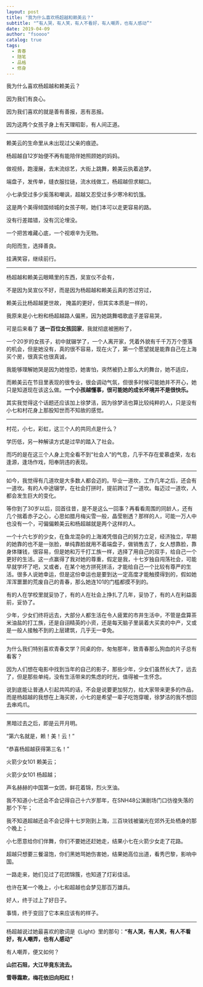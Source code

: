```yaml
---
layout: post
title: "我为什么喜欢杨超越和赖美云？"
subtitle: "“有人哭，有人笑，有人不看好，有人嘲弄，也有人感动”"
date: 2019-04-09
author: "fsoooo"
catalog: true
tags:
  - 青春
  - 随笔
  - 品格
  - 修身
---
```


我为什么喜欢杨超越和赖美云？

因为我们有良心。

因为我们喜欢的就是善有善报，恶有恶报。

因为这两个女孩子身上有天理昭彰，有人间正道。


***


赖美云的生命里从未出现过父亲的痕迹。

杨超越自12岁始便不再有能陪伴她照顾她的妈妈。

做视频，跑漫展，去末流综艺，大街上跳舞，赖美云执着追梦。

端盘子，发传单，缝衣服拉链，流水线做工，杨超越但求糊口。

小七承受过多少奚落和嘲讽，超越又忍受过多少寒冷和饥饿。

这是两个美得倾国倾城的女孩子啊，她们本可以走更容易的路。

没有行差踏错，没有沉沦埋没。

一个把苦难藏心底，一个视艰辛为无物。

向阳而生，选择善良。

挂满笑容，继续前行。

***

杨超越和赖美云眼睛里的东西，吴宣仪不会有，

不是因为吴宣仪不好，而是因为杨超越和赖美云真的苦过穷过，

赖美云比杨超越更世故， 掩盖的更好，但其实本质是一样的，

我原来是小七粉和杨超越路人偏黑，因为她跳舞唱歌底子差容易哭，

可是后来看了 **送一百位女孩回家**，我就彻底被圈粉了，

一个20岁的女孩子，初中就辍学了，一个人离开家，凭着外貌有千千万万个堕落的机会，但是她没有，真的很不容易，现在火了，第一个愿望就是能靠自己在上海买个房，很真实也很真诚，

我能够理解她哭是因为她惶恐，她害怕，突然被扔上那么大的舞台，她不适应，

而赖美云在节目里表现的很专业，很会调动气氛，但很多时候可能她并不开心，她只是知道现在该这么做。**一个小孩越懂事，很可能她的成长坏境并不是很快乐。**

其实我觉得这个话题还应该加上徐梦洁，因为徐梦洁也算比较纯粹的人，只是没有小七和村花身上那股知世而不知故的感觉。

***

村花，小七，彩虹，这三个人的共同点是什么？

学历低，另一种解读方式是过早的踏入了社会。

而巧的是在这三个人身上完全看不到“社会人”的气息，几乎不存在爱慕虚荣，左右逢源，逢场作戏，阳奉阴违的表现。

***

如今，我觉得有几道坎是大多数人都会迈的。毕业一道坎，工作几年之后，还会有一道坎。有的人中途辍学，在社会打拼时，提前跨过了一道坎。每迈过一道坎，人都会发生巨大的变化。

等你到了30岁以后，回首往昔，是不是这么一回事？再看看周围的同龄人，还有几个揣着赤子之心，心思如腊月梅尖雪一般，晶莹剔透？那样的人，可能一万人中也没有一个，可偏偏赖美云和杨超越就是两个这样的人。



一个十六七岁的少女，在鱼龙混杂的上海滩凭借自己的努力立足，经济独立，早期的她靠的也不是一张脸，单纯靠脸就用不着端盘子，做销售去了，女人想靠脸，靠身体赚钱，很容易，但是她和万千打工族一样，选择了用自己的双手，给自己一个更好的生活。这一点赢得了我对她的尊重，假定是我，十七岁独自闯荡社会，可能早就学坏了吧，又或者，在某个地方拼死拼活，才能给自己一个比较有尊严的生活。很多人说她幸运，但是这份幸运也是要到达一定高度才能触摸得到的，假如她浑浑噩噩的荒废自己的青春，那么她连101的门槛都摸不到的。



有的人在学校里就妥协了，有的人在社会上挣扎了几年，妥协了，有的人在利益面前，妥协了。

少年，少女们终将远去，大部分人都生活在令人疲累的市井生活中，不管是盘算茶米油盐的打工族，还是自诩精英的小资，还是每天脑子里装着大买卖的中产，又或是一般人接触不到的上层建筑，几乎无一幸免。

***

为什么我们特别喜欢青春文学？同桌的你，匆匆那年，致青春那么狗血的片子总有看客？

因为人们想在电影中找到当年的自己的影子，那些少年，少女们虽然长大了，远去了，但是那些单纯，没有生活带来的焦虑的时光，值得被一生怀念。



说到底能让普通人引起共鸣的话，不会是说要更加努力，给大家带来更多的作品，而是杨超越的我想在上海买房，小七的是希望一辈子吃饱穿暖，徐梦洁的我不想回去串鸡爪。

***

黑暗过去之后，即是云开月明。

“第六名就是，赖！美！云！”

“恭喜杨超越获得第三名！”

火箭少女101 赖美云；

火箭少女101 杨超越； 

声名赫赫的中国第一女团，鲜花着锦，烈火烹油。

我不知道小七还会不会记得自己十六岁那年，在SNH48公演剧场门口彷徨失落的那个下午；

我不知道超越还会不会记得十七岁刚到上海，三百块钱被骗光在郊外无处栖身的那个晚上；

小七愿意给你们伴舞，你们不要她还赶她走，结果小七在火箭少女走了花路。

超越只想要三餐温饱，你们黑她骂她伤害她，结果她高位出道，看秀巴黎，影响中国。

一路走来，她们见过了花团锦簇，也知道了灯彩佳话。

也许在某一个晚上，小七和超越也会梦见那百万雄兵。

好人，终于过上了好日子。

事情，终于变回了它本来应该有的样子。

***

杨超越说过她最喜欢的歌词是《Light》里的那句：**“有人哭，有人笑，有人不看好，有人嘲弄，也有人感动”**

有人嘲弄，便又如何？

**山拦石阻，大江毕竟东流去。**

**雪辱霜欺，梅花依旧向阳红！**














